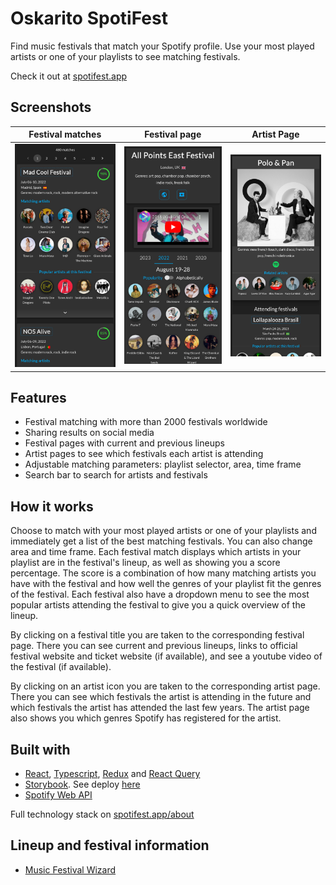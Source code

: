 # Oskarito SpotiFest

Find music festivals that match your Spotify profile. Use your most played artists or one of your playlists to see matching festivals.

Check it out at [spotifest.app](https://spotifest.app)

## Screenshots

|                                      Festival matches                                       |                                              Festival page                                              |                                             Artist Page                                             |
| :-----------------------------------------------------------------------------------------: | :-----------------------------------------------------------------------------------------------------: | :-------------------------------------------------------------------------------------------------: |
| ![matches.png](https://github.com/OskarAsplin/spotifest/raw/master/screenshots/matches.png) | ![festival-page.png](https://github.com/OskarAsplin/spotifest/raw/master/screenshots/festival-page.png) | ![artist-page.png](https://github.com/OskarAsplin/spotifest/raw/master/screenshots/artist-page.png) |

## Features

- Festival matching with more than 2000 festivals worldwide
- Sharing results on social media
- Festival pages with current and previous lineups
- Artist pages to see which festivals each artist is attending
- Adjustable matching parameters: playlist selector, area, time frame
- Search bar to search for artists and festivals

## How it works

Choose to match with your most played artists or one of your playlists and immediately get a list of the best matching festivals. You can also change area and time frame. Each festival match displays which artists in your playlist are in the festival's lineup, as well as showing you a score percentage. The score is a combination of how many matching artists you have with the festival and how well the genres of your playlist fit the genres of the festival. Each festival also have a dropdown menu to see the most popular artists attending the festival to give you a quick overview of the lineup.

By clicking on a festival title you are taken to the corresponding festival page. There you can see current and previous lineups, links to official festival website and ticket website (if available), and see a youtube video of the festival (if available).

By clicking on an artist icon you are taken to the corresponding artist page. There you can see which festivals the artist is attending in the future and which festivals the artist has attended the last few years. The artist page also shows you which genres Spotify has registered for the artist.

## Built with

- [React](https://reactjs.org/), [Typescript](https://www.typescriptlang.org/), [Redux](https://redux.js.org) and [React Query](https://tanstack.com/query/v4/docs/adapters/react-query)
- [Storybook](https://developer.spotify.com/documentation/web-api). See deploy [here](https://master--638b82b31acca1e593c75c8d.chromatic.com)
- [Spotify Web API](https://developer.spotify.com/documentation/web-api)

Full technology stack on [spotifest.app/about](https://spotifest.app/about)

## Lineup and festival information

- [Music Festival Wizard](https://www.musicfestivalwizard.com)
